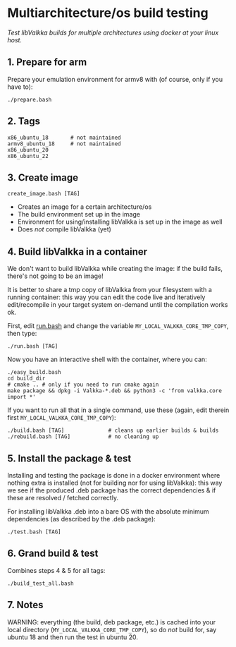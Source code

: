 # Multiarchitecture/os build testing

*Test libValkka builds for multiple architectures using docker at your linux host.*

## 1. Prepare for arm

Prepare your emulation environment for armv8 with (of course, only if you have to):
```
./prepare.bash
```

## 2. Tags
```
x86_ubuntu_18       # not maintained
armv8_ubuntu_18     # not maintained
x86_ubuntu_20
x86_ubuntu_22
```

## 3. Create image
```
create_image.bash [TAG]
```
- Creates an image for a certain architecture/os
- The build environment set up in the image
- Environment for using/installing libValkka is set up in the image as well
- Does _not_ compile libValkka (yet)

## 4. Build libValkka in a container

We don't want to build libValkka while creating the image: if the build fails, there's not going to be an image!

It is better to share a tmp copy of libValkka from your filesystem with a running container: this way you can edit the code
live and iteratively edit/recompile in your target system on-demand until the compilation works ok.

First, edit [run.bash](run.bash) and change the variable ``MY_LOCAL_VALKKA_CORE_TMP_COPY``, then type:
```
./run.bash [TAG]
```

Now you have an interactive shell with the container, where you can:
```
./easy_build.bash
cd build_dir
# cmake .. # only if you need to run cmake again
make package && dpkg -i Valkka-*.deb && python3 -c 'from valkka.core import *'
```
If you want to run all that in a single command, use these (again, edit therein first ``MY_LOCAL_VALKKA_CORE_TMP_COPY``):
```
./build.bash [TAG]              # cleans up earlier builds & builds
./rebuild.bash [TAG]            # no cleaning up
```

## 5. Install the package & test

Installing and testing the package is done in a docker environment where nothing extra is installed
(not for building nor for using libValkka): this way we see if the produced .deb package has the correct
dependencies & if these are resolved / fetched correctly.

For installing libValkka .deb into a bare OS with the absolute minimum dependencies (as described by the .deb package):
```
./test.bash [TAG]
```

## 6. Grand build & test

Combines steps 4 & 5 for all tags:
```
./build_test_all.bash
```

## 7. Notes

WARNING: everything (the build, deb package, etc.) is cached into your local directory
(``MY_LOCAL_VALKKA_CORE_TMP_COPY``), so do _not_ build for, say ubuntu 18
and then run the test in ubuntu 20.

